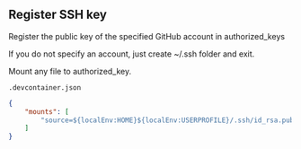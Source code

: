## Register SSH key

Register the public key of the specified GitHub account in authorized_keys

If you do not specify an account, just create ~/.ssh folder and exit.

Mount any file to authorized_key.

`.devcontainer.json`

```json
{
    "mounts": [
        "source=${localEnv:HOME}${localEnv:USERPROFILE}/.ssh/id_rsa.pub,target=/home/vscode/.ssh/authorized_keys,type=bind,consistency=cached,readonly"
    ]
}
```
